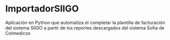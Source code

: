 # ImportadorSIIGO
Aplicación en Python que automatiza el completar  la plantilla de facturación del sistema SIIGO a partir de los reportes descargados del sistema Sofia de Colmedicos 
